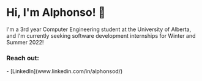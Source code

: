 <h1> Hi, I'm Alphonso! 👋 </h1>
I'm a 3rd year Computer Engineering student at the University of Alberta, and I'm currently seeking software development internships for Winter and Summer 2022! 

<h3> Reach out: </h3>
 - [LinkedIn](www.linkedin.com/in/alphonsod/)
<!--
**AlphonsoD/AlphonsoD** is a ✨ _special_ ✨ repository because its `README.md` (this file) appears on your GitHub profile.

Here are some ideas to get you started:

- 🔭 I’m currently working on ...
- 🌱 I’m currently learning ...
- 👯 I’m looking to collaborate on ...
- 🤔 I’m looking for help with ...
- 💬 Ask me about ...
- 📫 How to reach me: ...
- 😄 Pronouns: ...
- ⚡ Fun fact: ...
-->
